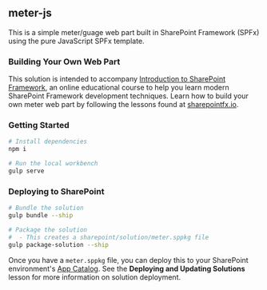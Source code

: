 ## meter-js

This is a simple meter/guage web part built in SharePoint Framework (SPFx) using the pure JavaScript SPFx template.

### Building Your Own Web Part

This solution is intended to accompany [Introduction to SharePoint Framework](https://sharepointfx.io/), an online educational course to help you learn modern SharePoint Framework development techniques. Learn how to build your own meter web part by following the lessons found at [sharepointfx.io](https://sharepointfx.io/).

### Getting Started

```bash
# Install dependencies
npm i

# Run the local workbench
gulp serve
```

### Deploying to SharePoint

```bash
# Bundle the solution
gulp bundle --ship

# Package the solution
#  - This creates a sharepoint/solution/meter.sppkg file
gulp package-solution --ship
```

Once you have a `meter.sppkg` file, you can deploy this to your SharePoint environment's [App Catalog](https://docs.microsoft.com/en-us/sharepoint/use-app-catalog). See the **Deploying and Updating Solutions** lesson for more information on solution deployment.
